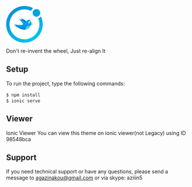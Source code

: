 <img src="icon.png" align="center" width="100"/>

Don't re-invent the wheel, Just re-align It

## Setup

To run the project, type the following commands:

``` 
$ npm install 
$ ionic serve 
```

## Viewer

Ionic Viewer
You can view this theme on ionic viewer(not Legacy) using ID 98548bca

## Support
If you need technical support or have any questions, please send a message to agazinakou@gmail.com or via skype: aziiin5